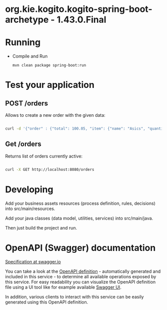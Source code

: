 # org.kie.kogito.kogito-spring-boot-archetype - 1.43.0.Final #

# Running

- Compile and Run

    ```
    mvn clean package spring-boot:run    
    ```

# Test your application

## POST /orders
Allows to create a new order with the given data:

```sh

curl -d '{"order" : {"total": 100.05, "item": {"name": "Asics", "quantity": 35}, "customer": {"name": "Anusha", "address": "123 Cherry Lane", "creditCard": {"name": "Anusha", "number": "123456789", "cvc": "123", "zip": "20147", "expiryDate": "01/25"}}}}, ' -H "Content-Type: application/json" -X POST http://localhost:8080/orders              
```

## Get /orders
Returns list of orders currently active:

```sh

curl -X GET http://localhost:8080/orders                                                       
```

# Developing

Add your business assets resources (process definition, rules, decisions) into src/main/resources.

Add your java classes (data model, utilities, services) into src/main/java.

Then just build the project and run.


# OpenAPI (Swagger) documentation
[Specification at swagger.io](https://swagger.io/docs/specification/about/)

You can take a look at the [OpenAPI definition](http://localhost:8080/v3/api-docs) - automatically generated and included in this service - to determine all available operations exposed by this service. For easy readability you can visualize the OpenAPI definition file using a UI tool like for example available [Swagger UI](https://editor.swagger.io).

In addition, various clients to interact with this service can be easily generated using this OpenAPI definition.
